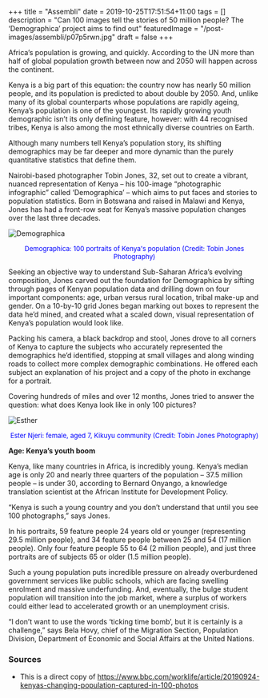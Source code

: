 +++
title = "Assembli"
date = 2019-10-25T17:51:54+11:00
tags = []
description = "Can 100 images tell the stories of 50 million people? The ‘Demographica’ project aims to find out"
featuredImage = "/post-images/assembli/p07p5rwn.jpg"
draft = false
+++

Africa’s population is growing, and quickly. According to the UN more than half of global population growth between now and 2050 will happen across the continent.

Kenya is a big part of this equation: the country now has nearly 50 million people, and its population is predicted to about double by 2050. And, unlike many of its global counterparts whose populations are rapidly ageing, Kenya’s population is one of the youngest. Its rapidly growing youth demographic isn’t its only defining feature, however: with 44 recognised tribes, Kenya is also among the most ethnically diverse countries on Earth.

Although many numbers tell Kenya’s population story, its shifting demographics may be far deeper and more dynamic than the purely quantitative statistics that define them.

Nairobi-based photographer Tobin Jones, 32, set out to create a vibrant, nuanced representation of Kenya ­– his 100-image “photographic infographic” called ‘Demographica’ – which aims to put faces and stories to population statistics. Born in Botswana and raised in Malawi and Kenya, Jones has had a front-row seat for Kenya’s massive population changes over the last three decades.

![Demographica](/post-images/assembli/p07p5rwz.jpg)

<center><font color=blue size=2>Demographica: 100 portraits of Kenya's population (Credit: Tobin Jones Photography)</font></center>

Seeking an objective way to understand Sub-Saharan Africa’s evolving composition, Jones carved out the foundation for Demographica by sifting through pages of Kenyan population data and drilling down on four important components: age, urban versus rural location, tribal make-up and gender. On a 10-by-10 grid Jones began marking out boxes to represent the data he’d mined, and created what a scaled down, visual representation of Kenya’s population would look like.

Packing his camera, a black backdrop and stool, Jones drove to all corners of Kenya to capture the subjects who accurately represented the demographics he’d identified, stopping at small villages and along winding roads to collect more complex demographic combinations. He offered each subject an explanation of his project and a copy of the photo in exchange for a portrait.

Covering hundreds of miles and over 12 months, Jones tried to answer the question: what does Kenya look like in only 100 pictures?

![Esther](/post-images/assembli/p07p464h.jpg)

<center><font color=blue size=2>Ester Njeri: female, aged 7, Kikuyu community (Credit: Tobin Jones Photography)</font></center>

**Age: Kenya’s youth boom**

Kenya, like many countries in Africa, is incredibly young. Kenya’s median age is only 20 and nearly three quarters of the population – 37.5 million people – is under 30, according to Bernard Onyango, a knowledge translation scientist at the African Institute for Development Policy.

“Kenya is such a young country and you don’t understand that until you see 100 photographs,” says Jones.

In his portraits, 59 feature people 24 years old or younger (representing 29.5 million people), and 34 feature people between 25 and 54 (17 million people). Only four feature people 55 to 64 (2 million people), and just three portraits are of subjects 65 or older (1.5 million people).

Such a young population puts incredible pressure on already overburdened government services like public schools, which are facing swelling enrolment and massive underfunding. And, eventually, the bulge student population will transition into the job market, where a surplus of workers could either lead to accelerated growth or an unemployment crisis.

 “I don’t want to use the words ‘ticking time bomb’, but it is certainly is a challenge,” says Bela Hovy, chief of the Migration Section, Population Division, Department of Economic and Social Affairs at the United Nations.


### Sources
+ This is a direct copy of https://www.bbc.com/worklife/article/20190924-kenyas-changing-population-captured-in-100-photos
